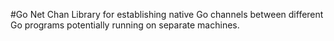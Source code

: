#Go Net Chan
Library for establishing native Go channels between different Go programs
potentially running on separate machines.
